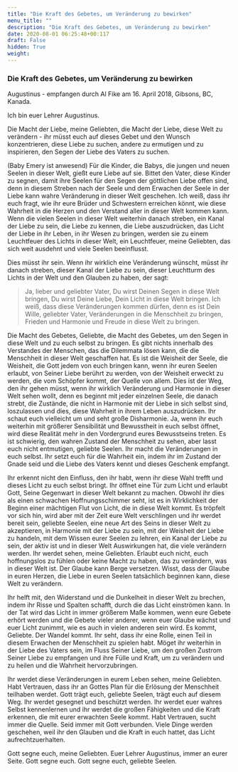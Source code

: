 ```yaml
---
title: "Die Kraft des Gebetes, um Veränderung zu bewirken"
menu_title: ""
description: "Die Kraft des Gebetes, um Veränderung zu bewirken"
date: 2020-08-01 06:25:48+00:117
draft: False
hidden: True
weight:
---
```

### Die Kraft des Gebetes, um Veränderung zu bewirken

Augustinus - empfangen durch Al Fike am 16. April 2018, Gibsons, BC, Kanada.

Ich bin euer Lehrer Augustinus.

Die Macht der Liebe, meine Geliebten, die Macht der Liebe, diese Welt zu verändern - ihr müsst euch auf dieses Gebet und den Wunsch konzentrieren, diese Liebe zu suchen, andere zu ermutigen und zu inspirieren, den Segen der Liebe des Vaters zu suchen.

(Baby Emery ist anwesend) Für die Kinder, die Babys, die jungen und neuen Seelen in dieser Welt, gießt eure Liebe auf sie. Bittet den Vater, diese Kinder zu segnen, damit ihre Seelen für den Segen der göttlichen Liebe offen sind, denn in diesem Streben nach der Seele und dem Erwachen der Seele in der Liebe kann wahre Veränderung in dieser Welt geschehen. Ich weiß, dass ihr euch fragt, wie ihr eure Brüder und Schwestern erreichen könnt, wie diese Wahrheit in die Herzen und den Verstand aller in dieser Welt kommen kann. Wenn die vielen Seelen in dieser Welt weiterhin danach streben, ein Kanal der Liebe zu sein, die Liebe zu kennen, die Liebe auszudrücken, das Licht der Liebe in ihr Leben, in ihr Wesen zu bringen, werden sie zu einem Leuchtfeuer des Lichts in dieser Welt, ein Leuchtfeuer, meine Geliebten, das sich weit ausdehnt und viele Seelen beeinflusst.

Dies müsst ihr sein. Wenn ihr wirklich eine Veränderung wünscht, müsst ihr danach streben, dieser Kanal der Liebe zu sein, dieser Leuchtturm des Lichts in der Welt und den Glauben zu haben, der sagt:

> Ja, lieber und geliebter Vater, Du wirst Deinen Segen in diese Welt bringen, Du wirst Deine Liebe, Dein Licht in diese Welt bringen. Ich weiß, dass diese Veränderungen kommen dürfen, denn es ist Dein Wille, geliebter Vater, Veränderungen in die Menschheit zu bringen, Frieden und Harmonie und Freude in diese Welt zu bringen.

Die Macht des Gebetes, Geliebte, die Macht des Gebetes, um den Segen in diese Welt und zu euch selbst zu bringen. Es gibt nichts innerhalb des Verstandes der Menschen, das die Dilemmata lösen kann, die die Menschheit in dieser Welt geschaffen hat. Es ist die Weisheit der Seele, die Weisheit, die Gott jedem von euch bringen kann, wenn ihr euren Seelen erlaubt, von Seiner Liebe berührt zu werden, von der Weisheit erweckt zu werden, die vom Schöpfer kommt, der Quelle von allem. Dies ist der Weg, den ihr gehen müsst, wenn ihr wirklich Veränderung und Harmonie in dieser Welt sehen wollt, denn es beginnt mit jeder einzelnen Seele, die danach strebt, die Zustände, die nicht in Harmonie mit der Liebe in sich selbst sind, loszulassen und dies, diese Wahrheit in ihrem Leben auszudrücken. Ihr schaut euch vielleicht um und seht große Disharmonie. Ja, wenn ihr euch weiterhin mit größerer Sensibilität und Bewusstheit in euch selbst öffnet, wird diese Realität mehr in den Vordergrund eures Bewusstseins treten. Es ist schwierig, den wahren Zustand der Menschheit zu sehen, aber lasst euch nicht entmutigen, geliebte Seelen. Ihr macht die Veränderungen in euch selbst. Ihr setzt euch für die Wahrheit ein, indem ihr im Zustand der Gnade seid und die Liebe des Vaters kennt und dieses Geschenk empfangt.

Ihr erkennt nicht den Einfluss, den ihr habt, wenn ihr diese Wahl trefft und dieses Licht zu euch selbst bringt. Ihr öffnet eine Tür zum Licht und erlaubt Gott, Seine Gegenwart in dieser Welt bekannt zu machen. Obwohl ihr dies als einen schwachen Hoffnungsschimmer seht, ist es in Wirklichkeit der Beginn einer mächtigen Flut von Licht, die in diese Welt kommt. Es tröpfelt vor sich hin, wird aber mit der Zeit eure Welt verschlingen und ihr werdet bereit sein, geliebte Seelen, eine neue Art des Seins in dieser Welt zu akzeptieren, in Harmonie mit der Liebe zu sein, mit der Weisheit der Liebe zu handeln, mit dem Wissen eurer Seelen zu lehren, ein Kanal der Liebe zu sein, der aktiv ist und in dieser Welt Auswirkungen hat, die viele verändern werden. Ihr werdet sehen, meine Geliebten. Erlaubt euch nicht, euch hoffnungslos zu fühlen oder keine Macht zu haben, das zu verändern, was in dieser Welt ist. Der Glaube kann Berge versetzen. Wisst, dass der Glaube in euren Herzen, die Liebe in euren Seelen tatsächlich beginnen kann, diese Welt zu verändern.

Ihr helft mit, den Widerstand und die Dunkelheit in dieser Welt zu brechen, indem ihr Risse und Spalten schafft, durch die das Licht einströmen kann. In der Tat wird das Licht in immer größerem Maße kommen, wenn eure Gebete erhört werden und die Gebete vieler anderer, wenn euer Glaube wächst und euer Licht zunimmt, wie es auch in vielen anderen sein wird. Es kommt, Geliebte. Der Wandel kommt. Ihr seht, dass ihr eine Rolle, einen Teil in diesem Erwachen der Menschheit zu spielen habt. Möget ihr weiterhin in der Liebe des Vaters sein, im Fluss Seiner Liebe, um den großen Zustrom Seiner Liebe zu empfangen und ihre Fülle und Kraft, um zu verändern und zu heilen und die Wahrheit hervorzubringen.

Ihr werdet diese Veränderungen in eurem Leben sehen, meine Geliebten. Habt Vertrauen, dass ihr an Gottes Plan für die Erlösung der Menschheit teilhaben werdet. Gott trägt euch, geliebte Seelen, trägt euch auf diesem Weg. Ihr werdet gesegnet und beschützt werden. Ihr werdet euer wahres Selbst kennenlernen und ihr werdet die großen Fähigkeiten und die Kraft erkennen, die mit eurer erwachten Seele kommt. Habt Vertrauen, sucht immer die Quelle. Seid immer mit Gott verbunden. Viele Dinge werden geschehen, weil ihr den Glauben und die Kraft in euch hattet, das Licht aufrechtzuerhalten.

Gott segne euch, meine Geliebten. Euer Lehrer Augustinus, immer an eurer Seite. Gott segne euch. Gott segne euch, geliebte Seelen.  
